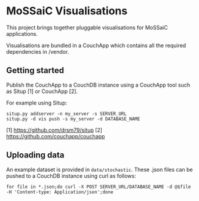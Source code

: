 # MoSSaiC Visualisations

This project brings together pluggable visualisations for MoSSaiC applications.

Visualisations are bundled in a CouchApp which contains all the required
dependencies in /vendor.

## Getting started

Publish the CouchApp to a CouchDB instance using a CouchApp tool such as Situp [1] or CouchApp [2].

For example using Situp:

    situp.py addserver -n my_server -s SERVER_URL
    situp.py -d vis push -s my_server -d DATABASE_NAME

[1] https://github.com/drsm79/situp
[2] https://github.com/couchapp/couchapp

## Uploading data

An example dataset is provided in `data/stochastic`. These .json files can be pushed to
a CouchDB instance using curl as follows:

    for file in *.json;do curl -X POST SERVER_URL/DATABASE_NAME -d @$file -H 'Content-type: Application/json';done